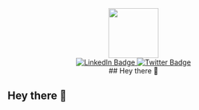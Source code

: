 <div id="header" align="center">
  <img src="https://media.giphy.com/media/v1.Y2lkPTc5MGI3NjExN2dpcXA2NGp5ZmxwM3lzbmd3Nml6cGhlMWJhem9kNmR2M2txMGpjeCZlcD12MV9pbnRlcm5hbF9naWZfYnlfaWQmY3Q9Zw/p4NLw3I4U0idi/giphy.gif" width="100"/>
  <div id="badges">
  <a href="https://www.linkedin.com/in/shivam-yadav-350b8a248/">
    <img src="https://img.shields.io/badge/LinkedIn-blue?style=for-the-badge&logo=linkedin&logoColor=white" alt="LinkedIn Badge"/>
  </a>
  
  <a href="https://x.com/Shivam_yadav21">
    <img src="https://img.shields.io/badge/Twitter-blue?style=for-the-badge&logo=twitter&logoColor=white" alt="Twitter Badge"/>
  </a>
</div>
## Hey there 👋 
</div>

## Hey there 👋 

<!--
**shivamyadav05/shivamyadav05** is a ✨ _special_ ✨ repository because its `README.md` (this file) appears on your GitHub profile.

Here are some ideas to get you started:

- 🔭 I’m currently working on Blockchain Secure Voting system
- 🌱 I’m currently learning ...
- 👯 I’m looking to collaborate on ...
- 🤔 I’m looking for help with ...
- 💬 Ask me about ...
- 📫 How to reach me: ...
- 😄 Pronouns: ...
- ⚡ Fun fact: ...
-->
